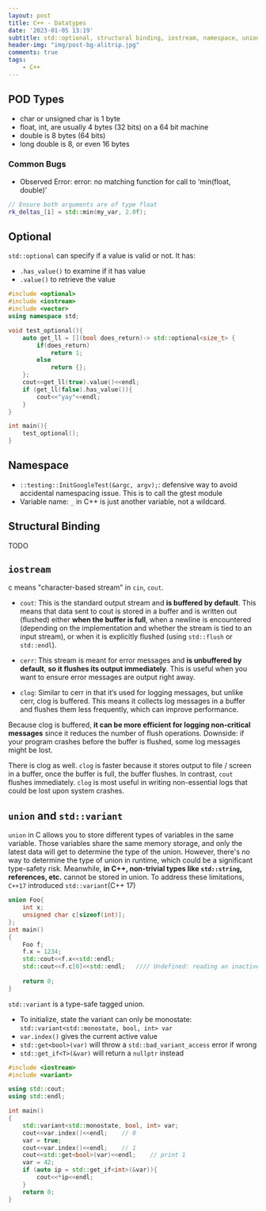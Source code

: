 ```yaml
---
layout: post
title: C++ - Datatypes
date: '2023-01-05 13:19'
subtitle: std::optional, structural binding, iostream, namespace, union, std::variant
header-img: "img/post-bg-alitrip.jpg"
comments: true
tags:
    - C++
---
```



## POD Types

- char or unsigned char is 1 byte
- float, int, are usually 4 bytes (32 bits) on a 64 bit machine
- double is 8 bytes (64 bits)
- long double is 8, or even 16 bytes

### Common Bugs

- Observed Error:  error: no matching function for call to ‘min(float, double)’

```cpp
// Ensure both arguments are of type float
rk_deltas_[i] = std::min(my_var, 2.0f);
```

## Optional

`std::optional` can specify if a value is valid or not. It has:

- `.has_value()` to examine if it has value
- `.value()` to retrieve the value

```cpp
#include <optional>
#include <iostream>
#include <vector>
using namespace std;

void test_optional(){
    auto get_ll = [](bool does_return)-> std::optional<size_t> {
        if(does_return) 
            return 1;
        else 
            return {};
    };
    cout<<get_ll(true).value()<<endl;
    if (get_ll(false).has_value()){
        cout<<"yay"<<endl;
    }
}

int main(){
    test_optional();
}
```

## Namespace

- `::testing::InitGoogleTest(&argc, argv);`: defensive way to avoid accidental namespacing issue. This is to call the gtest module
- Variable name: `_` in C++ is just another variable, not a wildcard.


## Structural Binding
TODO

## `iostream`

c means "character-based stream" in `cin`, `cout`.

- `cout`: This is the standard output stream and **is buffered by default**. This means that data sent to cout is stored in a buffer and is written out (flushed) either **when the buffer is full**, when a newline is encountered (depending on the implementation and whether the stream is tied to an input stream), or when it is explicitly flushed (using `std::flush` or `std::endl`).

- `cerr`: This stream is meant for error messages and **is unbuffered by default**, **so it flushes its output immediately**. This is useful when you want to ensure error messages are output right away.

- `clog`: Similar to cerr in that it’s used for logging messages, but unlike cerr, clog is buffered. This means it collects log messages in a buffer and flushes them less frequently, which can improve performance.

Because clog is buffered, **it can be more efficient for logging non-critical messages** since it reduces the number of flush operations. Downside: if your program crashes before the buffer is flushed, some log messages might be lost. 

There is clog as well. `clog` is faster because it stores output to file / screen in a buffer, once the buffer is full, the buffer flushes. In contrast, `cout` flushes immediately. `clog` is most useful in writing non-essential logs that could be lost upon system crashes.


## `union` and `std::variant`

`union` in C allows you to store different types of variables in the same variable. Those variables share the same memory storage, and only the latest data will get to determine the type of the union. However, there's no way to determine the type of union in runtime, which could be a significant type-safety risk. Meanwhile, **in C++, non-trivial types like `std::string`, references, etc.** cannot be stored in union. To address these limitations, `C++17` introduced `std::variant`(C++ 17)

```cpp
union Foo{
    int x;
    unsigned char c[sizeof(int)];
};
int main()
{
    Foo f;
    f.x = 1234;
    std::cout<<f.x<<std::endl;
    std::cout<<f.c[0]<<std::endl;   //// Undefined: reading an inactive member
    
    return 0;
}
```

`std::variant` is a type-safe tagged union. 

- To initialize, state the variant can only be monostate: `std::variant<std::monostate, bool, int> var`
- `var.index()` gives the current active value
- `std::get<bool>(var)` will throw a `std::bad_variant_access` error if wrong
- `std::get_if<T>(&var)` will return a `nullptr` instead

```cpp
#include <iostream>
#include <variant>

using std::cout; 
using std::endl; 

int main()
{
    std::variant<std::monostate, bool, int> var;
    cout<<var.index()<<endl;    // 0
    var = true;
    cout<<var.index()<<endl;    // 1
    cout<<std::get<bool>(var)<<endl;    // print 1
    var = 42;
    if (auto ip = std::get_if<int>(&var)){
        cout<<*ip<<endl;
    }
    return 0;
}
```